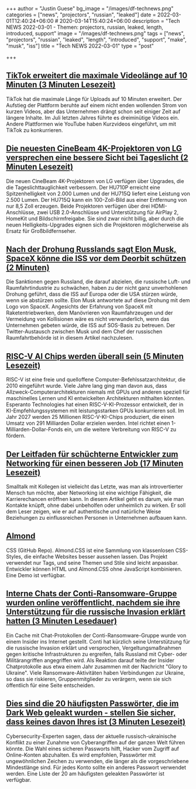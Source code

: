 +++
author = "Justin Guese"
bg_image = "/images/df-technews.png"
categories = ["news", "projectors", "russian", "leaked"]
date = 2022-03-01T12:40:24+06:00 # 2020-03-14T15:40:24+06:00
description = "Tech NEWS 2022-03-01 - Themen: projectors, russian, leaked, length, introduced, support"
image = "/images/df-technews.png"
tags = ["news", "projectors", "russian", "leaked", "length", "introduced", "support", "make", "musk", "iss"]
title = "Tech NEWS 2022-03-01"
type = "post"

+++

## [TikTok erweitert die maximale Videolänge auf 10 Minuten (3 Minuten Lesezeit)](https://www.theverge.com/2022/2/28/22954525/tiktok-maximum-video-length-10-minutes?scrolla=5eb6d68b7fedc32c19ef33b4)

 TikTok hat die maximale Länge für Uploads auf 10 Minuten erweitert. Der Aufstieg der Plattform beruhte auf einem nicht enden wollenden Strom von kurzen Videos, aber das Unternehmen drängt schon seit einiger Zeit auf längere Inhalte. Im Juli letzten Jahres führte es dreiminütige Videos ein. Andere Plattformen wie YouTube haben Kurzvideos eingeführt, um mit TikTok zu konkurrieren.

## [Die neuesten CineBeam 4K-Projektoren von LG versprechen eine bessere Sicht bei Tageslicht (2 Minuten Lesezeit)](https://www.engadget.com/lg-4k-cinebeam-home-projectors-2022-165629481.html)

 Die neuen CineBeam 4K-Projektoren von LG verfügen über Upgrades, die die Tageslichttauglichkeit verbessern. Der HU710P erreicht eine Spitzenhelligkeit von 2.000 Lumen und der HU715Q liefert eine Leistung von 2.500 Lumen. Der HU715Q kann ein 100-Zoll-Bild aus einer Entfernung von nur 8,5 Zoll erzeugen. Beide Projektoren verfügen über drei HDMI-Anschlüsse, zwei USB 2.0-Anschlüsse und Unterstützung für AirPlay 2, HomeKit und Bildschirmfreigabe. Sie sind zwar nicht billig, aber durch die neuen Helligkeits-Upgrades eignen sich die Projektoren möglicherweise als Ersatz für Großbildfernseher.

## [Nach der Drohung Russlands sagt Elon Musk, SpaceX könne die ISS vor dem Deorbit schützen (2 Minuten)](https://interestingengineering.com/russia-elon-musk-spacex-protect-iss-deorbiting)

 Die Sanktionen gegen Russland, die darauf abzielen, die russische Luft- und Raumfahrtindustrie zu schwächen, haben zu der nicht ganz unverhohlenen Drohung geführt, dass die ISS auf Europa oder die USA stürzen würde, wenn sie abstürzen sollte. Elon Musk antwortete auf diese Drohung mit dem Logo von SpaceX. Angesichts der Erfahrung von SpaceX mit Raketentriebwerken, dem Manövrieren von Raumfahrzeugen und der Vermeidung von Kollisionen wäre es nicht verwunderlich, wenn das Unternehmen gebeten würde, die ISS auf SOS-Basis zu betreuen. Der Twitter-Austausch zwischen Musk und dem Chef der russischen Raumfahrtbehörde ist in diesem Artikel nachzulesen.

## [RISC-V AI Chips werden überall sein (5 Minuten Lesezeit)](https://spectrum.ieee.org/risc-v-ai)

 RISC-V ist eine freie und quelloffene Computer-Befehlssatzarchitektur, die 2010 eingeführt wurde. Viele Jahre lang ging man davon aus, dass Allzweck-Computerarchitekturen niemals mit GPUs und anderen speziell für maschinelles Lernen und KI entwickelten Architekturen mithalten könnten. Esperanto Technologies hat einen RISC-V-KI-Prozessor entwickelt, der in KI-Empfehlungssystemen mit leistungsstarken GPUs konkurrieren soll. Im Jahr 2027 werden 25 Millionen RISC-V-KI-Chips produziert, die einen Umsatz von 291 Milliarden Dollar erzielen werden. Intel richtet einen 1-Milliarden-Dollar-Fonds ein, um die weitere Verbreitung von RISC-V zu fördern.

## [Der Leitfaden für schüchterne Entwickler zum Networking für einen besseren Job (17 Minuten Lesezeit)](https://www.samjulien.com/shy-dev-networking)

 Smalltalk mit Kollegen ist vielleicht das Letzte, was man als introvertierter Mensch tun möchte, aber Networking ist eine wichtige Fähigkeit, die Karrierechancen eröffnen kann. In diesem Artikel geht es darum, wie man Kontakte knüpft, ohne dabei unbeholfen oder unheimlich zu wirken. Er soll dem Leser zeigen, wie er auf authentische und natürliche Weise Beziehungen zu einflussreichen Personen in Unternehmen aufbauen kann.

## [Almond](https://github.com/alvaromontoro/almond.css)

CSS (GitHub Repo). Almond.CSS ist eine Sammlung von klassenlosen CSS-Styles, die einfache Websites besser aussehen lassen. Das Projekt verwendet nur Tags, und seine Themen und Stile sind leicht anpassbar. Entwickler können HTML und Almond.CSS ohne JavaScript kombinieren. Eine Demo ist verfügbar.

## [Interne Chats der Conti-Ransomware-Gruppe wurden online veröffentlicht, nachdem sie ihre Unterstützung für die russische Invasion erklärt hatten (3 Minuten Lesedauer)](https://techcrunch.com/2022/02/28/conti-ransomware-chats-leaked/)

 Ein Cache mit Chat-Protokollen der Conti-Ransomware-Gruppe wurde von einem Insider ins Internet gestellt. Conti hat kürzlich seine Unterstützung für die russische Invasion erklärt und versprochen, Vergeltungsmaßnahmen gegen kritische Infrastrukturen zu ergreifen, falls Russland mit Cyber- oder Militärangriffen angegriffen wird. Als Reaktion darauf teilte der Insider Chatprotokolle aus etwa einem Jahr zusammen mit der Nachricht "Glory to Ukraine". Viele Ransomware-Aktivitäten haben Verbindungen zur Ukraine, so dass sie riskieren, Gruppenmitglieder zu verärgern, wenn sie sich öffentlich für eine Seite entscheiden.

## [Dies sind die 20 häufigsten Passwörter, die im Dark Web geleakt wurden - stellen Sie sicher, dass keines davon Ihres ist (3 Minuten Lesezeit)](https://www.cnbc.com/2022/02/27/most-common-passwords-hackers-leak-on-the-dark-web-lookout-report.html)

 Cybersecurity-Experten sagen, dass der aktuelle russisch-ukrainische Konflikt zu einer Zunahme von Cyberangriffen auf der ganzen Welt führen könnte. Die Wahl eines sicheren Passworts hilft, Hacker vom Zugriff auf Online-Konten abzuhalten. Es wird empfohlen, Passwörter mit ungewöhnlichen Zeichen zu verwenden, die länger als die vorgeschriebene Mindestlänge sind. Für jedes Konto sollte ein anderes Passwort verwendet werden. Eine Liste der 20 am häufigsten geleakten Passwörter ist verfügbar.


